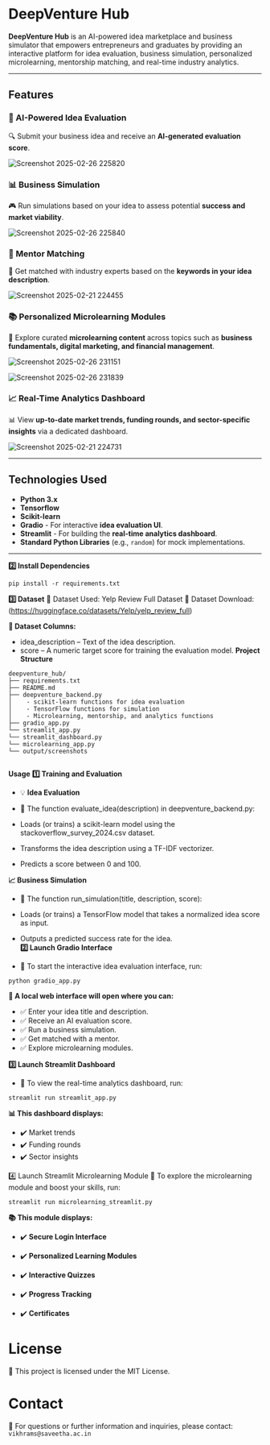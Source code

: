 # **DeepVenture Hub**  

**DeepVenture Hub** is an AI-powered idea marketplace and business simulator that empowers entrepreneurs and graduates by providing an interactive platform for idea evaluation, business simulation, personalized microlearning, mentorship matching, and real-time industry analytics.   

---

## **Features**  

### **🚀 AI-Powered Idea Evaluation**  
🔍 Submit your business idea and receive an **AI-generated evaluation score**.  

![Screenshot 2025-02-26 225820](https://github.com/user-attachments/assets/1defd1b5-5511-466c-afac-83913d79fee3)



### **📊 Business Simulation**  
🎮 Run simulations based on your idea to assess potential **success and market viability**.

![Screenshot 2025-02-26 225840](https://github.com/user-attachments/assets/24efe60c-03c4-4846-85cf-cb42a88dfe7e)

 

### **🤝 Mentor Matching**  
🎯 Get matched with industry experts based on the **keywords in your idea description**.  

![Screenshot 2025-02-21 224455](https://github.com/user-attachments/assets/d82aa1bd-288b-41b2-a24a-da18d2dbab77)



### **📚 Personalized Microlearning Modules**  
📖 Explore curated **microlearning content** across topics such as **business fundamentals, digital marketing, and financial management**.  

![Screenshot 2025-02-26 231151](https://github.com/user-attachments/assets/19b3d01a-c851-44a5-b34c-51b37cad2d3c)

![Screenshot 2025-02-26 231839](https://github.com/user-attachments/assets/bc7bb635-6223-4d59-8a58-11da5f408ccd)




### **📈 Real-Time Analytics Dashboard**  
📊 View **up-to-date market trends, funding rounds, and sector-specific insights** via a dedicated dashboard.  

![Screenshot 2025-02-21 224731](https://github.com/user-attachments/assets/1bdbee35-acfa-46a5-b6e7-fa0f0b7420ab)


---

## **Technologies Used**  

- **Python 3.x**
- **Tensorflow**
- **Scikit-learn**
- **Gradio** - For interactive **idea evaluation UI**.  
- **Streamlit** - For building the **real-time analytics dashboard**.  
- **Standard Python Libraries** (e.g., `random`) for mock implementations.  

---
**2️⃣ Install Dependencies** 
```
pip install -r requirements.txt
```
**3️⃣ Dataset** 
📂 Dataset Used: Yelp Review Full Dataset
🔗 Dataset Download: (https://huggingface.co/datasets/Yelp/yelp_review_full)

**📑 Dataset Columns:**

- idea_description – Text of the idea description.
- score – A numeric target score for training the evaluation model.
**Project Structure**  

```
deepventure_hub/
├── requirements.txt             
├── README.md                    
├── deepventure_backend.py        
│    - scikit‑learn functions for idea evaluation
│    - TensorFlow functions for simulation
│    - Microlearning, mentorship, and analytics functions
├── gradio_app.py                
└── streamlit_app.py
└── streamlit_dashboard.py
└── microlearning_app.py
└── output/screenshots
       
```
**Usage**
**1️⃣ Training and Evaluation**
- 💡 **Idea Evaluation**
- 📌 The function evaluate_idea(description) in deepventure_backend.py:

- Loads (or trains) a scikit-learn model using the stackoverflow_survey_2024.csv dataset.
- Transforms the idea description using a TF-IDF vectorizer.
- Predicts a score between 0 and 100.

**📈 Business Simulation**
- 📌 The function run_simulation(title, description, score):

- Loads (or trains) a TensorFlow model that takes a normalized idea score as input.
- Outputs a predicted success rate for the idea.  
**2️⃣ Launch Gradio Interface**
- 📌 To start the interactive idea evaluation interface, run:

```
python gradio_app.py
```
**🚀 A local web interface will open where you can:**
- ✅ Enter your idea title and description.
- ✅ Receive an AI evaluation score.
- ✅ Run a business simulation.
- ✅ Get matched with a mentor.
- ✅ Explore microlearning modules.


**3️⃣ Launch Streamlit Dashboard**
- 📌 To view the real-time analytics dashboard, run:
```
streamlit run streamlit_app.py
```
**📊 This dashboard displays:**
- ✔️ Market trends
- ✔️ Funding rounds
- ✔️ Sector insights

4️⃣ Launch Streamlit Microlearning Module
📌 To explore the microlearning module and boost your skills, run:
```
streamlit run microlearning_streamlit.py
```
**📚 This module displays:**
- ✔️ **Secure Login Interface**

- ✔️ **Personalized Learning Modules**

- ✔️ **Interactive Quizzes**

- ✔️ **Progress Tracking**

- ✔️ **Certificates**


# License
📜 This project is licensed under the MIT License.

# Contact
📧 For questions or further information and inquiries, please contact:
``
vikhrams@saveetha.ac.in
``
